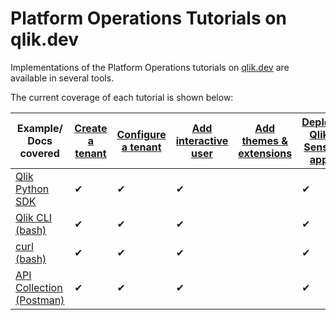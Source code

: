 # Platform Operations Tutorials on qlik.dev

Implementations of the Platform Operations tutorials on [qlik.dev](https://qlik.dev/tutorials#platform-operations) are available in several tools.

The current coverage of each tutorial is shown below:

| Example/ Docs covered      | [Create a tenant](https://qlik.dev/tutorials/create-a-tenant) | [Configure a tenant](https://qlik.dev/tutorials/configure-a-tenant) | [Add interactive user](https://qlik.dev/tutorials/add-an-interactive-user-to-a-tenant) | [Add themes & extensions](https://qlik.dev/tutorials/add-custom-themes-and-extensions-to-a-tenant) | [Deploy Qlik Sense app](https://qlik.dev/tutorials/deploy-a-qlik-sense-application-to-a-tenant) | [Deploy automation](https://qlik.dev/tutorials/deploy-an-automation-to-a-tenant) |
| ----------- | ----------- | ----------- | ----------- | ----------- | ----------- |----------- |
| [Qlik Python SDK](./sdk-python) | ✔ | ✔ | ✔ |  | ✔ |  |
| [Qlik CLI (bash)](./cli-bash) | ✔ | ✔ | ✔ |  | ✔ |  |
| [curl (bash)](./curl-bash) | ✔ | ✔ | ✔ |  | ✔ |  |
| [API Collection (Postman)](./api-collection) | ✔ | ✔ | ✔ |  | ✔ | ✔ |
